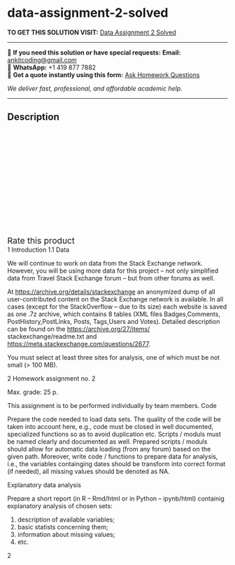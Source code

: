 # data-assignment-2-solved
**TO GET THIS SOLUTION VISIT:** [Data Assignment 2 Solved](https://www.ankitcodinghub.com/product/data-assignment-2-solved/)


---

📩 **If you need this solution or have special requests:** **Email:** ankitcoding@gmail.com  
📱 **WhatsApp:** +1 419 877 7882  
📄 **Get a quote instantly using this form:** [Ask Homework Questions](https://www.ankitcodinghub.com/services/ask-homework-questions/)

*We deliver fast, professional, and affordable academic help.*

---

<h2>Description</h2>



<div class="kk-star-ratings kksr-auto kksr-align-center kksr-valign-top" data-payload="{&quot;align&quot;:&quot;center&quot;,&quot;id&quot;:&quot;90987&quot;,&quot;slug&quot;:&quot;default&quot;,&quot;valign&quot;:&quot;top&quot;,&quot;ignore&quot;:&quot;&quot;,&quot;reference&quot;:&quot;auto&quot;,&quot;class&quot;:&quot;&quot;,&quot;count&quot;:&quot;0&quot;,&quot;legendonly&quot;:&quot;&quot;,&quot;readonly&quot;:&quot;&quot;,&quot;score&quot;:&quot;0&quot;,&quot;starsonly&quot;:&quot;&quot;,&quot;best&quot;:&quot;5&quot;,&quot;gap&quot;:&quot;4&quot;,&quot;greet&quot;:&quot;Rate this product&quot;,&quot;legend&quot;:&quot;0\/5 - (0 votes)&quot;,&quot;size&quot;:&quot;24&quot;,&quot;title&quot;:&quot;Data Assignment 2 Solved&quot;,&quot;width&quot;:&quot;0&quot;,&quot;_legend&quot;:&quot;{score}\/{best} - ({count} {votes})&quot;,&quot;font_factor&quot;:&quot;1.25&quot;}">

<div class="kksr-stars">

<div class="kksr-stars-inactive">
            <div class="kksr-star" data-star="1" style="padding-right: 4px">


<div class="kksr-icon" style="width: 24px; height: 24px;"></div>
        </div>
            <div class="kksr-star" data-star="2" style="padding-right: 4px">


<div class="kksr-icon" style="width: 24px; height: 24px;"></div>
        </div>
            <div class="kksr-star" data-star="3" style="padding-right: 4px">


<div class="kksr-icon" style="width: 24px; height: 24px;"></div>
        </div>
            <div class="kksr-star" data-star="4" style="padding-right: 4px">


<div class="kksr-icon" style="width: 24px; height: 24px;"></div>
        </div>
            <div class="kksr-star" data-star="5" style="padding-right: 4px">


<div class="kksr-icon" style="width: 24px; height: 24px;"></div>
        </div>
    </div>

<div class="kksr-stars-active" style="width: 0px;">
            <div class="kksr-star" style="padding-right: 4px">


<div class="kksr-icon" style="width: 24px; height: 24px;"></div>
        </div>
            <div class="kksr-star" style="padding-right: 4px">


<div class="kksr-icon" style="width: 24px; height: 24px;"></div>
        </div>
            <div class="kksr-star" style="padding-right: 4px">


<div class="kksr-icon" style="width: 24px; height: 24px;"></div>
        </div>
            <div class="kksr-star" style="padding-right: 4px">


<div class="kksr-icon" style="width: 24px; height: 24px;"></div>
        </div>
            <div class="kksr-star" style="padding-right: 4px">


<div class="kksr-icon" style="width: 24px; height: 24px;"></div>
        </div>
    </div>
</div>


<div class="kksr-legend" style="font-size: 19.2px;">
            <span class="kksr-muted">Rate this product</span>
    </div>
    </div>
<div class="page" title="Page 1">
<div class="layoutArea">
<div class="column">
1 Introduction 1.1 Data

We will continue to work on data from the Stack Exchange network. However, you will be using more data for this project – not only simplified data from Travel Stack Exchange forum – but from other forums as well.

At https://archive.org/details/stackexchange an anonymized dump of all user-contributed content on the Stack Exchange network is available. In all cases (except for the StackOverflow – due to its size) each website is saved as one .7z archive, which contains 8 tables (XML files Badges,Comments, PostHistory,PostLinks, Posts, Tags,Users and Votes). Detailed description can be found on the https://archive.org/27/items/ stackexchange/readme.txt and https://meta.stackexchange.com/questions/2677.

You must select at least three sites for analysis, one of which must be not small (&gt; 100 MB).

2 Homework assignment no. 2

Max. grade: 25 p.

This assignment is to be performed individually by team members. Code

Prepare the code needed to load data sets. The quality of the code will be taken into account here, e.g., code must be closed in well documented, specialized functions so as to avoid duplication etc. Scripts / moduls must be named clearly and documented as well. Prepared scripts / moduls should allow for automatic data loading (from any forum) based on the given path. Moreover, write code / functions to prepare data for analysis, i.e., the variables containging dates should be transform into correct format (if needed), all missing values should be denoted as NA.

Explanatory data analysis

Prepare a short report (in R – Rmd/html or in Python – ipynb/html) containig explanatory analysis of chosen sets:

<ol>
<li>description of available variables;</li>
<li>basic statists concerning them;</li>
<li>information about missing values;</li>
<li>etc.</li>
</ol>
</div>
</div>
<div class="layoutArea">
<div class="column">
2

</div>
</div>
</div>
